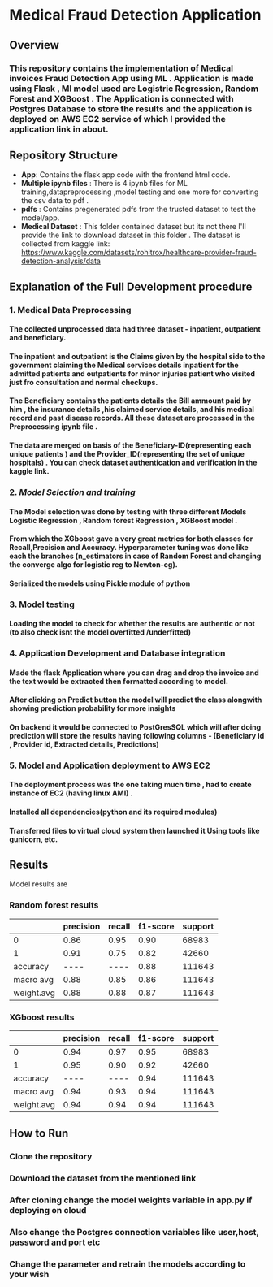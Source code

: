 # Medical Fraud Detection Application
## Overview
### This repository contains the implementation of Medical invoices Fraud Detection App using ML . Application is made using Flask , Ml model used are Logistric Regression, Random Forest and XGBoost . The Application is connected with Postgres Database to store the results and the application is deployed on AWS EC2 service of which I  provided the application link in about.
## Repository Structure
- **App**: Contains the flask app code with the frontend html code.
- **Multiple ipynb files** : There is 4 ipynb files for ML training,datapreprocessing ,model testing and one more for converting the csv data to pdf .
- **pdfs** : Contains pregenerated pdfs from the trusted dataset to test the model/app.
- **Medical Dataset** : This folder contained dataset but its not there I'll provide the link to download dataset in this folder . The dataset is collected from kaggle link: https://www.kaggle.com/datasets/rohitrox/healthcare-provider-fraud-detection-analysis/data

## Explanation of the Full Development procedure

### 1. **Medical Data Preprocessing**
#### The collected unprocessed data had three dataset - inpatient, outpatient and beneficiary. 
#### The inpatient and outpatient is the Claims given by the hospital side to the government claiming the Medical services details inpatient for the admitted patients and outpatients for minor injuries patient who visited just fro consultation and normal checkups.
 #### The Beneficiary contains the patients details the Bill ammount paid by him , the insurance details ,his claimed service details, and his medical record and past disease records. All these dataset are processed in the Preprocessing ipynb file . 
#### The data are merged on basis of the Beneficiary-ID(representing each unique patients ) and the Provider_ID(representing the set of unique hospitals) . You can check dataset authentication and verification in the kaggle link.


### 2. *Model Selection and training*
#### The Model selection was done by testing with three different Models Logistic Regression , Random forest Regression , XGBoost model .
#### From which the XGboost gave a very great metrics for both classes for Recall,Precision and Accuracy. Hyperparameter tuning was done like each the branches (n_estimators in case of Random Forest and changing the converge algo for logistic reg to Newton-cg).
####  Serialized the models using Pickle module of python

### 3. **Model testing**
#### Loading the model to check for whether the results are authentic or not (to also check isnt the model overfitted /underfitted)

### 4. **Application Development and Database integration**
#### Made the flask Application where you can drag and drop the invoice and the text would be extracted then formatted according to model.
#### After clicking on Predict button the model will predict the class alongwith showing prediction probability for more insights
#### On backend it would be connected to PostGresSQL which will after doing prediction will store the results having following columns - (Beneficiary id , Provider id, Extracted details, Predictions)

### 5. **Model and Application deployment to AWS EC2**
#### The deployment process was the one taking much time , had to create instance of EC2 (having linux AMI) .
#### Installed all dependencies(python and its required modules)
#### Transferred files to virtual cloud system then launched it Using tools like gunicorn, etc.


## Results

Model results are 
### Random forest results

|          | precision | recall | f1-score | support   | 
|----------|----------|----------|----------|----------|
| 0        | 0.86     | 0.95     |  0.90    | 68983    |
| 1        | 0.91     | 0.75     | 0.82     | 42660    |
| accuracy | ----     | ----     | 0.88     | 111643   |
| macro avg| 0.88     | 0.85     | 0.86     | 111643   |
|weight.avg| 0.88     | 0.88     | 0.87     | 111643   |

### XGboost results

|          | precision | recall | f1-score | support   | 
|----------|----------|----------|----------|----------|
| 0        | 0.94     | 0.97     |  0.95    | 68983    |
| 1        | 0.95     | 0.90     | 0.92     | 42660    |
| accuracy | ----     | ----     | 0.94     | 111643   |
| macro avg| 0.94     | 0.93     | 0.94     | 111643   |
|weight.avg| 0.94     | 0.94     | 0.94     | 111643   |

## How to Run
### Clone the repository 
### Download the dataset from the mentioned link
### After cloning change the model weights variable in app.py if deploying on cloud
### Also change the Postgres connection variables like user,host, password and port etc
### Change the parameter and retrain the models according to your wish 

